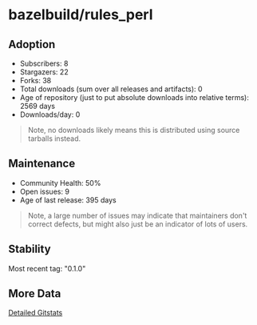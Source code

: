 # bazelbuild/rules_perl

## Adoption

- Subscribers: 8
- Stargazers: 22
- Forks: 38
- Total downloads (sum over all releases and artifacts): 0
- Age of repository (just to put absolute downloads into relative terms): 2569 days
- Downloads/day: 0

> Note, no downloads likely means this is distributed using source tarballs instead.

## Maintenance

- Community Health: 50%
- Open issues: 9
- Age of last release: 395 days

> Note, a large number of issues may indicate that maintainers don't correct defects, but might also
> just be an indicator of lots of users.

## Stability

Most recent tag: "0.1.0"

## More Data

[Detailed Gitstats](/bazel-catalog/gitstats/bazelbuild/rules_perl)

